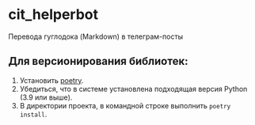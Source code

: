 # cit_helperbot
Перевода гуглодока (Markdown) в телеграм-посты

## Для версионирования библиотек:

1. Установить [poetry](https://python-poetry.org/docs/#installing-with-the-official-installer).
2. Убедиться, что в системе установлена подходящая версия Python (3.9 или выше).
3. В директории проекта, в командной строке выполнить `poetry install`.
